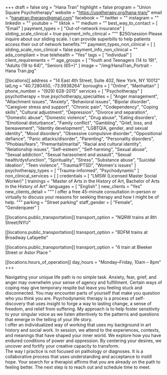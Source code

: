 +++
draft = false
org = "Hana Tran"
highlight = false
program = "Union Square Psychotherapy"
website = "https://usqtherapy.org/hana-tran/"
email = "hanatran.therapy@gmail.com"
facebook = ""
twitter = ""
instagram = ""
linkedin = ""
youtube = ""
tiktok = ""
medium = ""
best_way_to_contact = [ "Email" ]
payment_types = [ "Out-of-network insurance" ]
sliding_scale_clinical = true
payment_info_clinical = """
$250/session
Please inquire about our sliding scale.
I can provide superbills to help patients access their out of network benefits."""
payment_types_non_clinical = [ ]
sliding_scale_non_clinical = false
payment_info_non_clinical = ""
ada_compliant = true
telehealth = "Yes"
tags = [ "individual" ]
client_requirements = ""
age_groups = [
  "Youth and Teenagers (14 to 19)",
  "Adults (19 to 64)",
  "Seniors (65+)"
]
image = "/img/HanaTran_Portrait - Hana Tran.jpg"

[[locations]]
address = "14 East 4th Street, Suite 402, New York, NY 10012"
latLng = "40.7280450, -73.9938264"
boroughs = [ "Online", "Manhattan" ]
phone_number = "(929) 628-2015"
services = [ "Psychotherapy" ]
psychotherapy = true
psychotherapy_specialties = [
  "Anger management",
  "Attachment issues",
  "Anxiety",
  "Behavioral issues",
  "Bipolar disorder",
  "Caregiver stress and support",
  "Chronic pain",
  "Codependency",
  "Coping skills",
  "Cultural adjustment",
  "Depression",
  "Divorce and separation",
  "Domestic abuse",
  "Domestic violence",
  "Drug abuse",
  "Eating disorders",
  "Emotional disturbance",
  "Family conflict",
  "Gambling",
  "Grief, loss, and bereavement",
  "Identity development",
  "LGBTQIA, gender, and sexual identity",
  "Mood disorders",
  "Obsessive compulsive disorder",
  "Oppositional defiance",
  "Panic attacks/disorder",
  "Parenting",
  "Personality disorders",
  "Phobias/fears",
  "Premarital/marital",
  "Racial and cultural identity",
  "Relationship issues",
  "Self-esteem",
  "Self-harming",
  "Sexual abuse",
  "Sexual addiction",
  "Sexual harassment and assault",
  "Sexual health/dysfunction",
  "Spirituality",
  "Stress",
  "Substance abuse",
  "Suicidal ideation",
  "Teen violence",
  "Trauma/PTSD",
  "Women's issues"
]
psychotherapy_types = [ "Trauma-informed", "Psychodynamic" ]
non_clinical_services = [ ]
credentials = [ "LMSW (Licensed Master Social Worker)" ]
trainings = "Master of Arts in the History of Art, Bachelor of Arts in the History of Art"
languages = [ "English" ]
new_clients = "Yes"
new_clients_detail = """
I offer a free 45-minute consultation in-person or virtually to discuss your reasons for seeking therapy and how I might be of help. 
"""
parking = "Street parking"
staff_gender = [ "Female", "Genderqueer" ]

  [[locations.public_transportation]]
  transport_option = "NQRW trains at 8th Street/NYU"

  [[locations.public_transportation]]
  transport_option = "BDFM trains at Broadway Lafayette"

  [[locations.public_transportation]]
  transport_option = "6 train at Bleeker Street or Astor Place "

  [[locations.hours_of_operation]]
  day_hours = "Monday–Friday, 10am – 8pm"
+++

Navigating your unique life path is no simple task. Anxiety, fear, grief, and anger may overwhelm your sense of agency and fulfillment. Certain ways of coping may give temporary respite but leave you feeling stuck and disconnected. You may encounter parts of yourself that make you question who you think you are. Psychodynamic therapy is a process of self-discovery that uses insight to forge a way to lasting change, a sense of freedom, and relief from suffering. My approach is to help foster sensitivity to your singular voice as we listen attentively to the patterns and questions that emerge in the telling of your life story. <br>
I offer an individualized way of working that uses my background in art history and social work. In session, we attend to the experiences, contexts, and meanings that have shaped your inner world. We explore how you have endured conditions of power and oppression. By centering your desires, we uncover and fortify your creative capacity to transform. <br>
The way I practice is not focused on pathology or diagnoses. It is a collaborative process that uses understanding and acceptance to instill hope. Your search for a therapist affirms that you are already on the path to feeling better. The next step is to reach out and schedule time to meet. <br>
